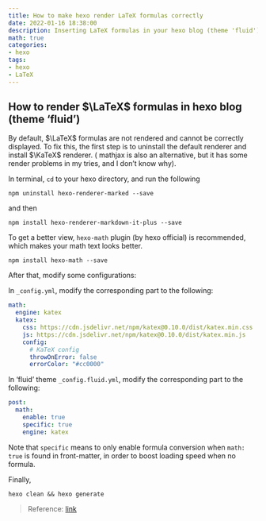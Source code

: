 ```yaml
---
title: How to make hexo render LaTeX formulas correctly
date: 2022-01-16 18:38:00
description: Inserting LaTeX formulas in your hexo blog (theme 'fluid') and render it correctly, using KaTeX renderer.
math: true
categories: 
- hexo
tags:
- hexo
- LaTeX
---
```


## How to render $\LaTeX$ formulas in hexo blog (theme ‘fluid’)

By default, $\LaTeX$ formulas are not rendered and cannot be correctly displayed. To fix this, the first step is to uninstall the default renderer and install $\KaTeX$ renderer.  ( $\mathrm{mathjax}$ is also an alternative, but it has some render problems in my tries, and I don’t know why). 

In terminal, `cd` to your hexo directory, and run the following

```shell
npm uninstall hexo-renderer-marked --save
```

and then 

```shell
npm install hexo-renderer-markdown-it-plus --save
```

To get a better view, `hexo-math` plugin (by hexo official) is recommended, which makes your math text looks better.

```shell
npm install hexo-math --save
```

After that, modify some configurations:

In `_config.yml`, modify the corresponding part to the following:

```yml
math:
  engine: katex
  katex:
    css: https://cdn.jsdelivr.net/npm/katex@0.10.0/dist/katex.min.css
    js: https://cdn.jsdelivr.net/npm/katex@0.10.0/dist/katex.min.js
    config:
      # KaTeX config
      throwOnError: false
      errorColor: "#cc0000"
```

In ‘fluid’ theme `_config.fluid.yml`, modify the corresponding part to the following:

```yml
post:
  math:
    enable: true
    specific: true
    engine: katex
```

Note that `specific` means to only enable formula conversion when `math: true` is found in front-matter, in order to boost loading speed when no formula.

Finally, 

```shell
hexo clean && hexo generate 
```

> Reference: [link](https://wty-yy.github.io/posts/3849/index.html)

